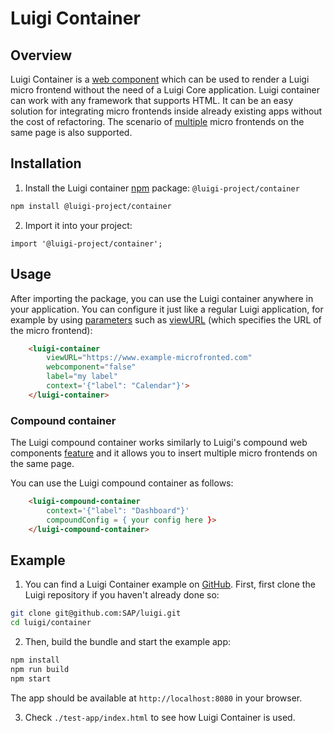<!-- meta
{
  "node": {
    "label": "Luigi Container",
    "category": {
      "label": "Advanced",
      "collapsible": true
    },
    "metaData": {
      "categoryPosition": 7,
      "position": 3
    }
  }
}
meta -->

# Luigi Container

## Overview

Luigi Container is a [web component](https://developer.mozilla.org/en-US/docs/Web/Web_Components) which can be used to render a Luigi micro frontend without the need of a Luigi Core application. Luigi container can work with any framework that supports HTML. It can be an easy solution for integrating micro frontends inside already existing apps without the cost of refactoring. The scenario of [multiple](#compound-container) micro frontends on the same page is also supported.

## Installation

1. Install the Luigi container [npm](https://www.npmjs.com/) package: `@luigi-project/container` 

```bash
npm install @luigi-project/container
```

2. Import it into your project:

```
import '@luigi-project/container';
```

## Usage 

After importing the package, you can use the Luigi container anywhere in your application. You can configure it just like a regular Luigi application, for example by using [parameters](navigation-parameters-reference.md) such as [viewURL](navigation-parameters-reference.md#viewurl) (which specifies the URL of the micro frontend):

```html
    <luigi-container 
        viewURL="https://www.example-microfronted.com" 
        webcomponent="false" 
        label="my label"
        context='{"label": "Calendar"}'>
    </luigi-container>
```

### Compound container 

The Luigi compound container works similarly to Luigi's compound web components [feature](web-component.md#compound-web-components) and it allows you to insert multiple micro frontends on the same page. 

You can use the Luigi compound container as follows:

```html
    <luigi-compound-container 
        context='{"label": "Dashboard"}'
        compoundConfig = { your config here }>
    </luigi-compound-container>
```

## Example

1. You can find a Luigi Container example on [GitHub](https://github.com/SAP/luigi/tree/main/container). First, first clone the Luigi repository if you haven't already done so:

```bash
git clone git@github.com:SAP/luigi.git
cd luigi/container
```

2. Then, build the bundle and start the example app: 

```bash
npm install
npm run build
npm start
```

The app should be available at `http://localhost:8080` in your browser. 

3. Check `./test-app/index.html` to see how Luigi Container is used.


<!--- TODO: Add OpenUI5 tutorial, on SAP developers website ---->
